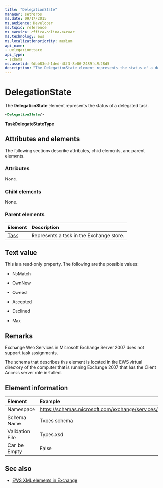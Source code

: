 ```yaml
---
title: "DelegationState"
manager: sethgros
ms.date: 09/17/2015
ms.audience: Developer
ms.topic: reference
ms.service: office-online-server
ms.technology: ews
ms.localizationpriority: medium
api_name:
- DelegationState
api_type:
- schema
ms.assetid: 9dbb83ed-1ded-48f3-8e06-2489fc8b28d5
description: "The DelegationState element represents the status of a delegated task."
---
```


# DelegationState

The **DelegationState** element represents the status of a delegated task. 
  
```xml
<DelegationState/>
```

**TaskDelegateStateType**

## Attributes and elements

The following sections describe attributes, child elements, and parent elements.
  
### Attributes

None.
  
### Child elements

None.
  
### Parent elements

|**Element**|**Description**|
|:-----|:-----|
|[Task](task.md) <br/> |Represents a task in the Exchange store.  <br/> |
   
## Text value

This is a read-only property. The following are the possible values:
  
- NoMatch
    
- OwnNew
    
- Owned
    
- Accepted
    
- Declined
    
- Max
    
## Remarks

Exchange Web Services in Microsoft Exchange Server 2007 does not support task assignments.
  
The schema that describes this element is located in the EWS virtual directory of the computer that is running Exchange 2007 that has the Client Access server role installed.
  
## Element information

| Element | Example |
|:-----|:-----|
|Namespace  <br/> |https://schemas.microsoft.com/exchange/services/2006/types  <br/> |
|Schema Name  <br/> |Types schema  <br/> |
|Validation File  <br/> |Types.xsd  <br/> |
|Can be Empty  <br/> |False  <br/> |
   
## See also

- [EWS XML elements in Exchange](ews-xml-elements-in-exchange.md)

